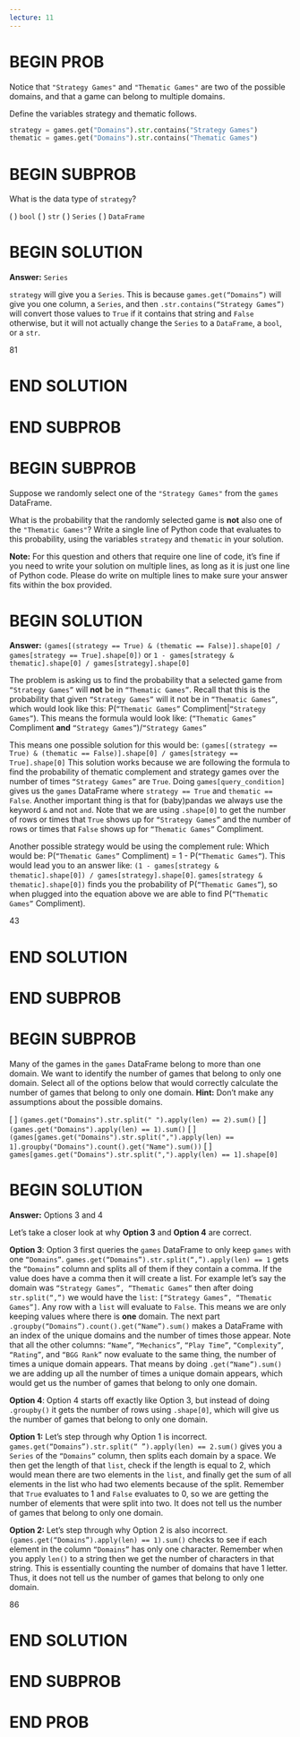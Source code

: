 ```yaml
---
lecture: 11
---
```


# BEGIN PROB

Notice that `"Strategy Games"` and `"Thematic Games"` are two of the possible domains, and that a game can belong to multiple domains.

Define the variables strategy and thematic follows.

```py
strategy = games.get("Domains").str.contains("Strategy Games")
thematic = games.get("Domains").str.contains("Thematic Games")
```


# BEGIN SUBPROB
 What is the data type of `strategy`?

( ) `bool`
( ) `str`
( ) `Series`
( ) `DataFrame`

# BEGIN SOLUTION

**Answer:** `Series`

`strategy` will give you a `Series`. This is because `games.get(“Domains”)` will give you one column, a `Series`, and then `.str.contains(“Strategy Games”)` will convert those values to `True` if it contains that string and `False` otherwise, but it will not actually change the `Series` to a `DataFrame`, a `bool`, or a `str`.

<average>81</average>

# END SOLUTION

# END SUBPROB

# BEGIN SUBPROB
Suppose we randomly select one of the `"Strategy Games"` from the `games` DataFrame.

What is the probability that the randomly selected game is **not** also one of the `"Thematic Games"`? Write a single line of Python code that evaluates to this probability, using the variables `strategy` and `thematic` in your solution.

**Note:** For this question and others that require one line of code, it’s fine if you need to write your solution on multiple lines, as long as it is just one line of Python code. Please do write on multiple lines to make sure your answer fits within the box provided.

# BEGIN SOLUTION

**Answer:** `(games[(strategy == True) & (thematic == False)].shape[0] / games[strategy == True].shape[0])` or
`1 - games[strategy & thematic].shape[0] / games[strategy].shape[0]`

The problem is asking us to find the probability that a selected game from `“Strategy Games”` will **not** be in `“Thematic Games”`. Recall that this is the probability that given `“Strategy Games”` will it not be in `“Thematic Games”`, which would look like this: P(`“Thematic Games”` Compliment|`“Strategy Games”`). This means the formula would look like: (`“Thematic Games”` Compliment **and** `“Strategy Games”`)/`“Strategy Games”`

This means one possible solution for this would be: `(games[(strategy == True) & (thematic == False)].shape[0] / games[strategy == True].shape[0]`
This solution works because we are following the formula to find the probability of thematic complement and strategy games over the number of times `“Strategy Games”` are `True`. Doing `games[query_condition]` gives us the `games` DataFrame where `strategy == True` and `thematic == False`. Another important thing is that for (baby)pandas we always use the keyword `&` and not `and`. Note that we are using `.shape[0]` to get the number of rows or times that `True` shows up for `“Strategy Games”` and the number of rows or times that `False` shows up for `“Thematic Games”` Compliment.

Another possible strategy would be using the complement rule: Which would be: P(`“Thematic Games”` Compliment) = 1 - P(`“Thematic Games”`). This would lead you to an answer like: `(1 - games[strategy & thematic].shape[0]) / games[strategy].shape[0]`. `games[strategy & thematic].shape[0])` finds you the probability of P(`“Thematic Games”`), so when plugged into the equation above we are able to find P(`“Thematic Games”` Compliment).


<average>43</average>

# END SOLUTION

# END SUBPROB

# BEGIN SUBPROB
Many of the games in the `games` DataFrame belong to more than one domain. We want to identify the number of games that belong to only one domain. Select all of the options below that would correctly calculate the number of games that belong to only one domain.
**Hint:** Don’t make any assumptions about the possible domains.

[ ] `(games.get("Domains").str.split(" ").apply(len) == 2).sum()`
[ ] `(games.get("Domains").apply(len) == 1).sum()`
[ ] `(games[games.get("Domains").str.split(",").apply(len) == 1].groupby("Domains").count().get("Name").sum())`
[ ] `games[games.get("Domains").str.split(",").apply(len) == 1].shape[0]`

# BEGIN SOLUTION

**Answer:** Options 3 and 4

Let’s take a closer look at why **Option 3** and **Option 4** are correct.

**Option 3**: Option 3 first queries the `games` DataFrame to only keep `games` with one `“Domains”`. `games.get(“Domains”).str.split(“,”).apply(len) == 1` gets the `“Domains”` column and splits all of them if they contain a comma. If the value does have a comma then it will create a list. For example let’s say the domain was `“Strategy Games”, “Thematic Games”` then after doing `str.split(“,”)` we would have the `list`: `[“Strategy Games”, “Thematic Games”]`. Any row with a `list` will evaluate to `False`. This means we are only keeping values where there is **one** domain. The next part `.groupby(“Domains”).count().get(“Name”).sum()` makes a DataFrame with an index of the unique domains and the number of times those appear. Note that all the other columns: `“Name”`, `“Mechanics”`, `“Play Time”`, `“Complexity”`, `“Rating”`, and `“BGG Rank”` now evaluate to the same thing, the number of times a unique domain appears. That means by doing `.get(“Name”).sum()` we are adding up all the number of times a unique domain appears, which would get us the number of games that belong to only one domain.

**Option 4**: Option 4 starts off exactly like Option 3, but instead of doing `.groupby()` it gets the number of rows using `.shape[0]`, which will give us the number of games that belong to only one domain.

**Option 1:** Let’s step through why Option 1 is incorrect. `games.get(“Domains”).str.split(“ ”).apply(len) == 2.sum()` gives you a `Series` of the `“Domains”` column, then splits each domain by a space. We then get the length of that `list`, check if the length is equal to 2, which would mean there are two elements in the `list`, and finally get the sum of all elements in the list who had two elements because of the split. Remember that `True` evaluates to 1 and `False` evaluates to 0, so we are getting the number of elements that were split into two. It does not tell us the number of games that belong to only one domain.

**Option 2:** Let’s step through why Option 2 is also incorrect. `(games.get(“Domains”).apply(len) == 1).sum()` checks to see if each element in the column `“Domains”` has only one character. Remember when you apply `len()` to a string then we get the number of characters in that string. This is essentially counting the number of domains that have 1 letter. Thus, it does not tell us the number of games that belong to only one domain.

<average>86</average>

# END SOLUTION

# END SUBPROB

# END PROB
